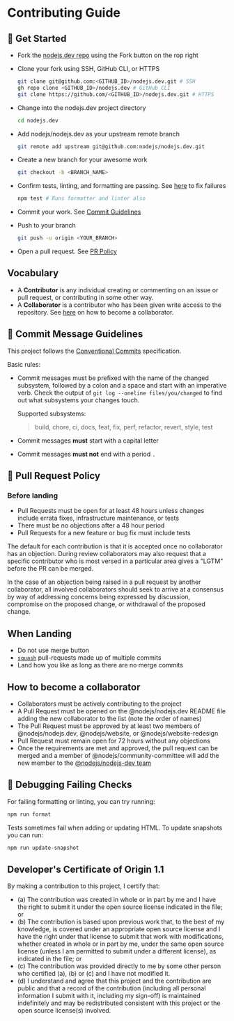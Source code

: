 # Contributing Guide

## 🚀 Get Started

* Fork the [nodejs.dev repo][] using the Fork button on the rop right

* Clone your fork using SSH, GitHub CLI, or HTTPS

  ```bash
  git clone git@github.com:<GITHUB_ID>/nodejs.dev.git # SSH
  gh repo clone <GITHUB_ID>/nodejs.dev # GitHub CLI
  git clone https://github.com/<GITHUB_ID>/nodejs.dev.git # HTTPS
  ```

* Change into the nodejs.dev project directory

  ```bash
  cd nodejs.dev
  ```

* Add nodejs/nodejs.dev as your upstream remote branch

  ```bash
  git remote add upstream git@github.com:nodejs/nodejs.dev.git
  ```

* Create a new branch for your awesome work

  ```bash
  git checkout -b <BRANCH_NAME>
  ```

* Confirm tests, linting, and formatting are passing. See [here](#-debugging-failing-checks) to fix failures

  ```bash
  npm test # Runs formatter and linter also
  ```

* Commit your work. See [Commit Guidelines](#-commit-message-guidelines)

* Push to your branch

  ```bash
  git push -u origin <YOUR_BRANCH>
  ```

* Open a pull request. See [PR Policy](#-pull-request-policy)

## Vocabulary

* A **Contributor** is any individual creating or commenting on an issue or pull request,
  or contributing in some other way.
* A **Collaborator** is a contributor who has been given write access to the repository. See [here](#how-to-become-a-collaborator) on how to become a collaborator.

## 📝 Commit Message Guidelines

This project follows the [Conventional Commits][] specification.

Basic rules:

* Commit messages must be prefixed with the name of the changed subsystem, followed by a colon and a space and start with an imperative verb. Check the output of `git log --oneline files/you/changed` to find out what subsystems your changes touch.

  Supported subsystems:

  > build, chore, ci, docs, feat, fix, perf, refactor, revert, style, test

* Commit messages **must** start with a capital letter

* Commit messages **must not** end with a period `.`

## 📜 Pull Request Policy

### Before landing

* Pull Requests must be open for at least 48 hours unless changes include errata fixes, infrastructure maintenance, or tests
* There must be no objections after a 48 hour period
* Pull Requests for a new feature or bug fix must include tests

The default for each contribution is that it is accepted once no collaborator has an objection. During review collaborators may also request that a specific contributor who is most versed in a particular area gives a "LGTM" before the PR can be merged.

In the case of an objection being raised in a pull request by another collaborator, all involved collaborators should seek to arrive at a consensus by way of addressing concerns being expressed by discussion, compromise on the proposed change, or withdrawal of the proposed change.

## When Landing

* Do not use merge button
* [`squash`][] pull-requests made up of multiple commits
* Land how you like as long as there are no merge commits

## How to become a collaborator

* Collaborators must be actively contributing to the project
* A Pull Request must be opened on the @nodejs/nodejs.dev README file adding the new collaborator to the list (note the order of names)
* The Pull Request must be approved by at least two members of @nodejs/nodejs.dev, @nodejs/website, or @nodejs/website-redesign
* Pull Request must remain open for 72 hours without any objections
* Once the requirements are met and approved, the pull request can be merged and a member of @nodejs/community-committee will add the new member to the [@nodejs/nodejs-dev team](https://github.com/orgs/nodejs/teams/nodejs-dev)


## 🐛 Debugging Failing Checks

For failing formatting or linting, you can try running:

```bash
npm run format
```

Tests sometimes fail when adding or updating HTML. To update snapshots you can run:

```bash
npm run update-snapshot
```

## Developer's Certificate of Origin 1.1

By making a contribution to this project, I certify that:

* (a) The contribution was created in whole or in part by me and I have the right to
  submit it under the open source license indicated in the file; or
* (b) The contribution is based upon previous work that, to the best of my knowledge,
  is covered under an appropriate open source license and I have the right under that
  license to submit that work with modifications, whether created in whole or in part
  by me, under the same open source license (unless I am permitted to submit under a
  different license), as indicated in the file; or
* (c) The contribution was provided directly to me by some other person who certified
  (a), (b) or (c) and I have not modified it.
* (d) I understand and agree that this project and the contribution are public and that
  a record of the contribution (including all personal information I submit with it,
  including my sign-off) is maintained indefinitely and may be redistributed consistent
  with this project or the open source license(s) involved.

[`squash`]: https://help.github.com/en/articles/about-pull-request-merges#squash-and-merge-your-pull-request-commits
[conventional commits]: https://www.conventionalcommits.org/
[nodejs.dev repo]: https://github.com/nodejs/nodejs.dev
